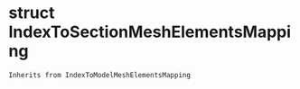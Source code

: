 # struct IndexToSectionMeshElementsMapping

```cpp
Inherits from IndexToModelMeshElementsMapping
```
